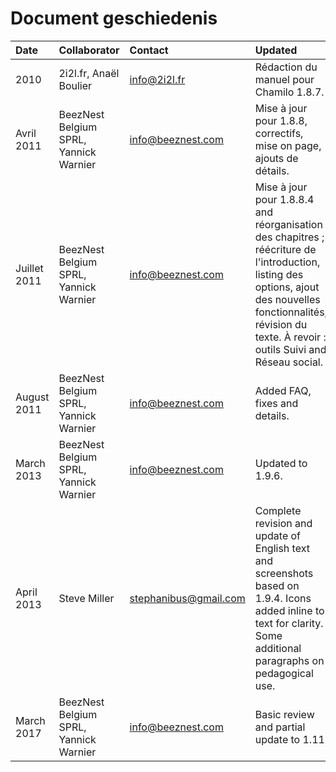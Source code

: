 # Document geschiedenis

| Date | Collaborator | Contact | Updated |
| :--- | :--- | :--- | :--- |
| 2010 | 2i2l.fr, Anaël Boulier | info@2i2l.fr | Rédaction du manuel pour Chamilo 1.8.7. |
| Avril 2011 | BeezNest Belgium SPRL, Yannick Warnier | info@beeznest.com | Mise à jour pour 1.8.8, correctifs, mise on page, ajouts de détails. |
| Juillet 2011 | BeezNest Belgium SPRL, Yannick Warnier | info@beeznest.com | Mise à jour pour 1.8.8.4 and réorganisation des chapitres ; réécriture de l'introduction, listing des options, ajout des nouvelles fonctionnalités, révision du texte. À revoir : outils Suivi and Réseau social. |
| August 2011 | BeezNest Belgium SPRL, Yannick Warnier | info@beeznest.com | Added FAQ, fixes and details. |
| March 2013 | BeezNest Belgium SPRL, Yannick Warnier | info@beeznest.com | Updated to 1.9.6. |
| April 2013 | Steve Miller | stephanibus@gmail.com | Complete revision and update of English text and screenshots based on 1.9.4. Icons added inline to text for clarity. Some additional paragraphs on pedagogical use. |
| March 2017 | BeezNest Belgium SPRL, Yannick Warnier | info@beeznest.com | Basic review and partial update to 1.11 |

